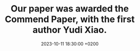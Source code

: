 ---
title: "Our paper was awarded the Commend Paper, with the first author Yudi Xiao."
date: 2023-10-11 18:30:00 +0200
---